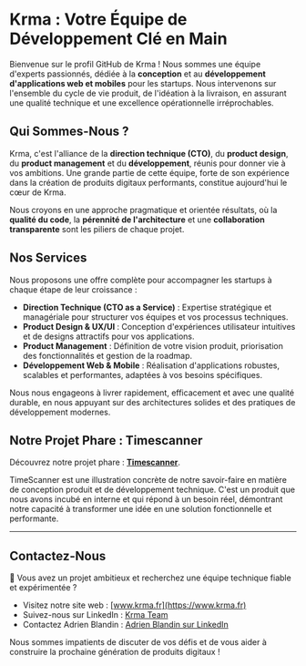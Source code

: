 # Krma : Votre Équipe de Développement Clé en Main

Bienvenue sur le profil GitHub de Krma ! Nous sommes une équipe d'experts passionnés, dédiée à la **conception** et au **développement d'applications web et mobiles** pour les startups. Nous intervenons sur l'ensemble du cycle de vie produit, de l'idéation à la livraison, en assurant une qualité technique et une excellence opérationnelle irréprochables.

## Qui Sommes-Nous ?

Krma, c'est l'alliance de la **direction technique (CTO)**, du **product design**, du **product management** et du **développement**, réunis pour donner vie à vos ambitions. Une grande partie de cette équipe, forte de son expérience dans la création de produits digitaux performants, constitue aujourd'hui le cœur de Krma.

Nous croyons en une approche pragmatique et orientée résultats, où la **qualité du code**, la **pérennité de l'architecture** et une **collaboration transparente** sont les piliers de chaque projet.

## Nos Services

Nous proposons une offre complète pour accompagner les startups à chaque étape de leur croissance :

* **Direction Technique (CTO as a Service)** : Expertise stratégique et managériale pour structurer vos équipes et vos processus techniques.
* **Product Design & UX/UI** : Conception d'expériences utilisateur intuitives et de designs attractifs pour vos applications.
* **Product Management** : Définition de votre vision produit, priorisation des fonctionnalités et gestion de la roadmap.
* **Développement Web & Mobile** : Réalisation d'applications robustes, scalables et performantes, adaptées à vos besoins spécifiques.

Nous nous engageons à livrer rapidement, efficacement et avec une qualité durable, en nous appuyant sur des architectures solides et des pratiques de développement modernes.

## Notre Projet Phare : Timescanner

Découvrez notre projet phare : [**Timescanner**](https://www.timescanner.io).

TimeScanner est une illustration concrète de notre savoir-faire en matière de conception produit et de développement technique. C'est un produit que nous avons incubé en interne et qui répond à un besoin réel, démontrant notre capacité à transformer une idée en une solution fonctionnelle et performante.

---

## Contactez-Nous

🚀 Vous avez un projet ambitieux et recherchez une équipe technique fiable et expérimentée ?

* Visitez notre site web : [www.krma.fr](https://www.krma.fr)
* Suivez-nous sur LinkedIn : [Krma Team](https://www.linkedin.com/company/krma-team)
* Contactez Adrien Blandin : [Adrien Blandin sur LinkedIn](https://www.linkedin.com/in/adrienblandin/)

Nous sommes impatients de discuter de vos défis et de vous aider à construire la prochaine génération de produits digitaux !
